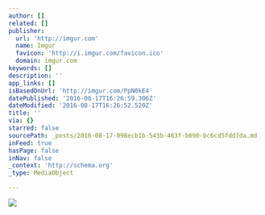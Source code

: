 ```yaml
---
author: []
related: []
publisher:
  url: 'http://imgur.com'
  name: Imgur
  favicon: 'http://i.imgur.com/favicon.ico'
  domain: imgur.com
keywords: []
description: ''
app_links: []
isBasedOnUrl: 'http://imgur.com/PpN0kE4'
datePublished: '2016-08-17T16:26:59.306Z'
dateModified: '2016-08-17T16:26:52.520Z'
title: ''
via: {}
starred: false
sourcePath: _posts/2016-08-17-098ecb1b-543b-463f-b690-bc6cd5fdd7da.md
inFeed: true
hasPage: false
inNav: false
_context: 'http://schema.org'
_type: MediaObject

---
```

<article style=""><img src="http://imgur.com/PpN0kE4.jpg" /></article>